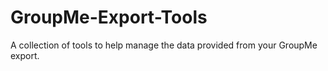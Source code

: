 # GroupMe-Export-Tools
A collection of tools to help manage the data provided from your GroupMe export.
